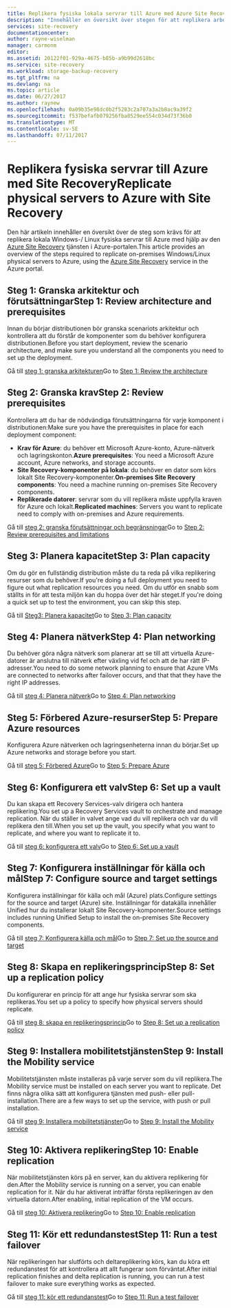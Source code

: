 ```yaml
---
title: Replikera fysiska lokala servrar till Azure med Azure Site Recovery | Microsoft Docs
description: "Innehåller en översikt över stegen för att replikera arbetsbelastningar som körs på lokala Windows-/ Linux fysiska servrar till Azure med Azure Site Recovery-tjänsten."
services: site-recovery
documentationcenter: 
author: rayne-wiselman
manager: carmonm
editor: 
ms.assetid: 20122f01-929a-4675-b85b-a9b99d2618bc
ms.service: site-recovery
ms.workload: storage-backup-recovery
ms.tgt_pltfrm: na
ms.devlang: na
ms.topic: article
ms.date: 06/27/2017
ms.author: raynew
ms.openlocfilehash: 0a09b35e98dc0b2f5283c2a707a3a2b8ac9a39f2
ms.sourcegitcommit: f537befafb079256fba0529ee554c034d73f36b0
ms.translationtype: MT
ms.contentlocale: sv-SE
ms.lasthandoff: 07/11/2017
---
```

# <a name="replicate-physical-servers-to-azure-with-site-recovery"></a><span data-ttu-id="4d016-103">Replikera fysiska servrar till Azure med Site Recovery</span><span class="sxs-lookup"><span data-stu-id="4d016-103">Replicate physical servers to Azure with Site Recovery</span></span>

<span data-ttu-id="4d016-104">Den här artikeln innehåller en översikt över de steg som krävs för att replikera lokala Windows-/ Linux fysiska servrar till Azure med hjälp av den [Azure Site Recovery](site-recovery-overview.md) tjänsten i Azure-portalen.</span><span class="sxs-lookup"><span data-stu-id="4d016-104">This article provides an overview of the steps required to replicate on-premises Windows/Linux physical servers to Azure, using the [Azure Site Recovery](site-recovery-overview.md) service in the Azure portal.</span></span>


## <a name="step-1-review-architecture-and-prerequisites"></a><span data-ttu-id="4d016-105">Steg 1: Granska arkitektur och förutsättningar</span><span class="sxs-lookup"><span data-stu-id="4d016-105">Step 1: Review architecture and prerequisites</span></span>

<span data-ttu-id="4d016-106">Innan du börjar distributionen bör granska scenariots arkitektur och kontrollera att du förstår de komponenter som du behöver konfigurera distributionen.</span><span class="sxs-lookup"><span data-stu-id="4d016-106">Before you start deployment, review the scenario architecture, and make sure you understand all the components you need to set up the deployment.</span></span>

<span data-ttu-id="4d016-107">Gå till [steg 1: granska arkitekturen](physical-walkthrough-architecture.md)</span><span class="sxs-lookup"><span data-stu-id="4d016-107">Go to [Step 1: Review the architecture](physical-walkthrough-architecture.md)</span></span>


## <a name="step-2-review-prerequisites"></a><span data-ttu-id="4d016-108">Steg 2: Granska krav</span><span class="sxs-lookup"><span data-stu-id="4d016-108">Step 2: Review prerequisites</span></span>

<span data-ttu-id="4d016-109">Kontrollera att du har de nödvändiga förutsättningarna för varje komponent i distributionen:</span><span class="sxs-lookup"><span data-stu-id="4d016-109">Make sure you have the prerequisites in place for each deployment component:</span></span>

- <span data-ttu-id="4d016-110">**Krav för Azure**: du behöver ett Microsoft Azure-konto, Azure-nätverk och lagringskonton.</span><span class="sxs-lookup"><span data-stu-id="4d016-110">**Azure prerequisites**: You need a Microsoft Azure account, Azure networks, and storage accounts.</span></span>
- <span data-ttu-id="4d016-111">**Site Recovery-komponenter på lokala**: du behöver en dator som körs lokalt Site Recovery-komponenter.</span><span class="sxs-lookup"><span data-stu-id="4d016-111">**On-premises Site Recovery components**: You need a machine running on-premises Site Recovery components.</span></span>
- <span data-ttu-id="4d016-112">**Replikerade datorer**: servrar som du vill replikera måste uppfylla kraven för Azure och lokalt.</span><span class="sxs-lookup"><span data-stu-id="4d016-112">**Replicated machines**: Servers you want to replicate need to comply with on-premises and Azure requirements.</span></span>

<span data-ttu-id="4d016-113">Gå till [steg 2: granska förutsättningar och begränsningar](physical-walkthrough-prerequisites.md)</span><span class="sxs-lookup"><span data-stu-id="4d016-113">Go to [Step 2: Review prerequisites and limitations](physical-walkthrough-prerequisites.md)</span></span>

## <a name="step-3-plan-capacity"></a><span data-ttu-id="4d016-114">Steg 3: Planera kapacitet</span><span class="sxs-lookup"><span data-stu-id="4d016-114">Step 3: Plan capacity</span></span>

<span data-ttu-id="4d016-115">Om du gör en fullständig distribution måste du ta reda på vilka replikering resurser som du behöver.</span><span class="sxs-lookup"><span data-stu-id="4d016-115">If you're doing a full deployment you need to figure out what replication resources you need.</span></span> <span data-ttu-id="4d016-116">Om du utför en snabb som ställts in för att testa miljön kan du hoppa över det här steget.</span><span class="sxs-lookup"><span data-stu-id="4d016-116">If you're doing a quick set up to test the environment, you can skip this step.</span></span>

<span data-ttu-id="4d016-117">Gå till [Steg3: Planera kapacitet](physical-walkthrough-capacity.md)</span><span class="sxs-lookup"><span data-stu-id="4d016-117">Go to [Step 3: Plan capacity](physical-walkthrough-capacity.md)</span></span>

## <a name="step-4-plan-networking"></a><span data-ttu-id="4d016-118">Steg 4: Planera nätverk</span><span class="sxs-lookup"><span data-stu-id="4d016-118">Step 4: Plan networking</span></span>

<span data-ttu-id="4d016-119">Du behöver göra några nätverk som planerar att se till att virtuella Azure-datorer är anslutna till nätverk efter växling vid fel och att de har rätt IP-adresser.</span><span class="sxs-lookup"><span data-stu-id="4d016-119">You need to do some network planning to ensure that Azure VMs are connected to networks after failover occurs, and  that that they have the right IP addresses.</span></span>

<span data-ttu-id="4d016-120">Gå till [steg 4: Planera nätverk](physical-walkthrough-network.md)</span><span class="sxs-lookup"><span data-stu-id="4d016-120">Go to [Step 4: Plan networking](physical-walkthrough-network.md)</span></span>

##  <a name="step-5-prepare-azure-resources"></a><span data-ttu-id="4d016-121">Steg 5: Förbered Azure-resurser</span><span class="sxs-lookup"><span data-stu-id="4d016-121">Step 5: Prepare Azure resources</span></span>

<span data-ttu-id="4d016-122">Konfigurera Azure nätverken och lagringsenheterna innan du börjar.</span><span class="sxs-lookup"><span data-stu-id="4d016-122">Set up Azure networks and storage before you start.</span></span> 

<span data-ttu-id="4d016-123">Gå till [steg 5: Förbered Azure](physical-walkthrough-prepare-azure.md)</span><span class="sxs-lookup"><span data-stu-id="4d016-123">Go to [Step 5: Prepare Azure](physical-walkthrough-prepare-azure.md)</span></span>


## <a name="step-6-set-up-a-vault"></a><span data-ttu-id="4d016-124">Steg 6: Konfigurera ett valv</span><span class="sxs-lookup"><span data-stu-id="4d016-124">Step 6: Set up a vault</span></span>

<span data-ttu-id="4d016-125">Du kan skapa ett Recovery Services-valv dirigera och hantera replikering.</span><span class="sxs-lookup"><span data-stu-id="4d016-125">You set up a Recovery Services vault to orchestrate and manage replication.</span></span> <span data-ttu-id="4d016-126">När du ställer in valvet ange vad du vill replikera och var du vill replikera den till.</span><span class="sxs-lookup"><span data-stu-id="4d016-126">When you set up the vault, you specify what you want to replicate, and where you want to replicate it to.</span></span>

<span data-ttu-id="4d016-127">Gå till [steg 6: konfigurera ett valv](physical-walkthrough-create-vault.md)</span><span class="sxs-lookup"><span data-stu-id="4d016-127">Go to [Step 6: Set up a vault](physical-walkthrough-create-vault.md)</span></span>

## <a name="step-7-configure-source-and-target-settings"></a><span data-ttu-id="4d016-128">Steg 7: Konfigurera inställningar för källa och mål</span><span class="sxs-lookup"><span data-stu-id="4d016-128">Step 7: Configure source and target settings</span></span>

<span data-ttu-id="4d016-129">Konfigurera inställningar för källa och mål (Azure) plats.</span><span class="sxs-lookup"><span data-stu-id="4d016-129">Configure settings for the source and target (Azure) site.</span></span> <span data-ttu-id="4d016-130">Inställningar för datakälla innehåller Unified hur du installerar lokalt Site Recovery-komponenter.</span><span class="sxs-lookup"><span data-stu-id="4d016-130">Source settings includes running Unified Setup to install the on-premises Site Recovery components.</span></span>

<span data-ttu-id="4d016-131">Gå till [steg 7: Konfigurera källa och mål](physical-walkthrough-source-target.md)</span><span class="sxs-lookup"><span data-stu-id="4d016-131">Go to [Step 7: Set up the source and target](physical-walkthrough-source-target.md)</span></span>

## <a name="step-8-set-up-a-replication-policy"></a><span data-ttu-id="4d016-132">Steg 8: Skapa en replikeringsprincip</span><span class="sxs-lookup"><span data-stu-id="4d016-132">Step 8: Set up a replication policy</span></span>

<span data-ttu-id="4d016-133">Du konfigurerar en princip för att ange hur fysiska servrar som ska replikeras.</span><span class="sxs-lookup"><span data-stu-id="4d016-133">You set up a policy to specify how physical servers should replicate.</span></span>

<span data-ttu-id="4d016-134">Gå till [steg 8: skapa en replikeringsprincip](physical-walkthrough-replication.md)</span><span class="sxs-lookup"><span data-stu-id="4d016-134">Go to [Step 8: Set up a replication policy](physical-walkthrough-replication.md)</span></span>

## <a name="step-9-install-the-mobility-service"></a><span data-ttu-id="4d016-135">Steg 9: Installera mobilitetstjänsten</span><span class="sxs-lookup"><span data-stu-id="4d016-135">Step 9: Install the Mobility service</span></span>

<span data-ttu-id="4d016-136">Mobilitetstjänsten måste installeras på varje server som du vill replikera.</span><span class="sxs-lookup"><span data-stu-id="4d016-136">The Mobility service must be installed on each server you want to replicate.</span></span> <span data-ttu-id="4d016-137">Det finns några olika sätt att konfigurera tjänsten med push- eller pull-installation.</span><span class="sxs-lookup"><span data-stu-id="4d016-137">There are a few ways to set up the service, with push or pull installation.</span></span>

<span data-ttu-id="4d016-138">Gå till [steg 9: Installera mobilitetstjänsten](physical-walkthrough-install-mobility.md)</span><span class="sxs-lookup"><span data-stu-id="4d016-138">Go to [Step 9: Install the Mobility service](physical-walkthrough-install-mobility.md)</span></span>

## <a name="step-10-enable-replication"></a><span data-ttu-id="4d016-139">Steg 10: Aktivera replikering</span><span class="sxs-lookup"><span data-stu-id="4d016-139">Step 10: Enable replication</span></span>

<span data-ttu-id="4d016-140">När mobilitetstjänsten körs på en server, kan du aktivera replikering för den.</span><span class="sxs-lookup"><span data-stu-id="4d016-140">After the Mobility service is running on a server, you can enable replication for it.</span></span> <span data-ttu-id="4d016-141">När du har aktiverat inträffar första replikeringen av den virtuella datorn.</span><span class="sxs-lookup"><span data-stu-id="4d016-141">After enabling, initial replication of the VM occurs.</span></span>

<span data-ttu-id="4d016-142">Gå till [steg 10: Aktivera replikering](physical-walkthrough-enable-replication.md)</span><span class="sxs-lookup"><span data-stu-id="4d016-142">Go to [Step 10: Enable replication](physical-walkthrough-enable-replication.md)</span></span>

## <a name="step-11-run-a-test-failover"></a><span data-ttu-id="4d016-143">Steg 11: Kör ett redundanstest</span><span class="sxs-lookup"><span data-stu-id="4d016-143">Step 11: Run a test failover</span></span>

<span data-ttu-id="4d016-144">När replikeringen har slutförts och deltareplikering körs, kan du köra ett redundanstest för att kontrollera att allt fungerar som förväntat.</span><span class="sxs-lookup"><span data-stu-id="4d016-144">After initial replication finishes and delta replication is running, you can run a test failover to make sure everything works as expected.</span></span>

<span data-ttu-id="4d016-145">Gå till [steg 11: kör ett redundanstest](physical-walkthrough-test-failover.md)</span><span class="sxs-lookup"><span data-stu-id="4d016-145">Go to [Step 11: Run a test failover](physical-walkthrough-test-failover.md)</span></span>

